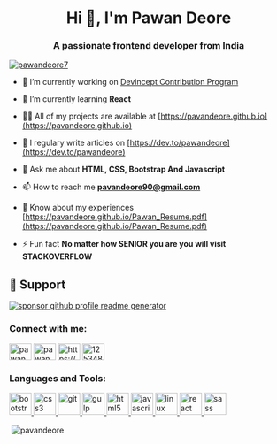 
<h1 align="center">Hi 👋, I'm Pawan Deore</h1>
<h3 align="center">A passionate frontend developer from India</h3>

<p align="left"> <a href="https://twitter.com/pawandeore7" target="blank"><img src="https://img.shields.io/twitter/follow/pawandeore7?logo=twitter&style=for-the-badge" alt="pawandeore7" /></a> </p>

- 🔭 I’m currently working on [Devincept Contribution Program](https://github.com/Learn-Write-Repeat/Web-Development)

- 🌱 I’m currently learning **React**

- 👨‍💻 All of my projects are available at [https://pavandeore.github.io](https://pavandeore.github.io)

- 📝 I regulary write articles on [https://dev.to/pawandeore](https://dev.to/pawandeore)

- 💬 Ask me about **HTML, CSS, Bootstrap And Javascript**

- 📫 How to reach me **pavandeore90@gmail.com**

- 📄 Know about my experiences [https://pavandeore.github.io/Pawan_Resume.pdf](https://pavandeore.github.io/Pawan_Resume.pdf)

- ⚡ Fun fact **No matter how SENIOR you are you will visit STACKOVERFLOW**

## 🙏 Support

<a href="https://www.paypal.me/PDUSER"><img src="https://ionicabizau.github.io/badges/paypal.svg" alt="sponsor github profile readme generator"/>
</a>

<h3 align="left">Connect with me:</h3>
<p align="left">
<a href="https://dev.to/pawandeore" target="blank"><img align="center" src="https://cdn.jsdelivr.net/npm/simple-icons@3.0.1/icons/dev-dot-to.svg" alt="pawandeore" height="30" width="40" /></a>
<a href="https://twitter.com/pawandeore7" target="blank"><img align="center" src="https://cdn.jsdelivr.net/npm/simple-icons@3.0.1/icons/twitter.svg" alt="pawandeore7" height="30" width="40" /></a>
<a href="https://linkedin.com/in/https://www.linkedin.com/in/pawan-deore-0bb60b1a4/" target="blank"><img align="center" src="https://cdn.jsdelivr.net/npm/simple-icons@3.0.1/icons/linkedin.svg" alt="https://www.linkedin.com/in/pawan-deore-0bb60b1a4/" height="30" width="40" /></a>
<a href="https://stackoverflow.com/users/12534871/pawan-deore" target="blank"><img align="center" src="https://cdn.jsdelivr.net/npm/simple-icons@3.0.1/icons/stackoverflow.svg" alt="12534871/pawan-deore" height="30" width="40" /></a>
</p>

<h3 align="left">Languages and Tools:</h3>
<p align="left"> <a href="https://getbootstrap.com" target="_blank"> <img src="https://devicons.github.io/devicon/devicon.git/icons/bootstrap/bootstrap-plain.svg" alt="bootstrap" width="40" height="40"/> </a> <a href="https://www.w3schools.com/css/" target="_blank"> <img src="https://devicons.github.io/devicon/devicon.git/icons/css3/css3-original-wordmark.svg" alt="css3" width="40" height="40"/> </a> <a href="https://git-scm.com/" target="_blank"> <img src="https://www.vectorlogo.zone/logos/git-scm/git-scm-icon.svg" alt="git" width="40" height="40"/> </a> <a href="https://gulpjs.com" target="_blank"> <img src="https://devicons.github.io/devicon/devicon.git/icons/gulp/gulp-plain.svg" alt="gulp" width="40" height="40"/> </a> <a href="https://www.w3.org/html/" target="_blank"> <img src="https://devicons.github.io/devicon/devicon.git/icons/html5/html5-original-wordmark.svg" alt="html5" width="40" height="40"/> </a> <a href="https://developer.mozilla.org/en-US/docs/Web/JavaScript" target="_blank"> <img src="https://devicons.github.io/devicon/devicon.git/icons/javascript/javascript-original.svg" alt="javascript" width="40" height="40"/> </a> <a href="https://www.linux.org/" target="_blank"> <img src="https://devicons.github.io/devicon/devicon.git/icons/linux/linux-original.svg" alt="linux" width="40" height="40"/> </a> <a href="https://reactjs.org/" target="_blank"> <img src="https://devicons.github.io/devicon/devicon.git/icons/react/react-original-wordmark.svg" alt="react" width="40" height="40"/> </a> <a href="https://sass-lang.com" target="_blank"> <img src="https://devicons.github.io/devicon/devicon.git/icons/sass/sass-original.svg" alt="sass" width="40" height="40"/> </a> </p>

<p>&nbsp;<img align="center" src="https://github-readme-stats.vercel.app/api?username=pavandeore&show_icons=true&locale=en" alt="pavandeore" /></p>
